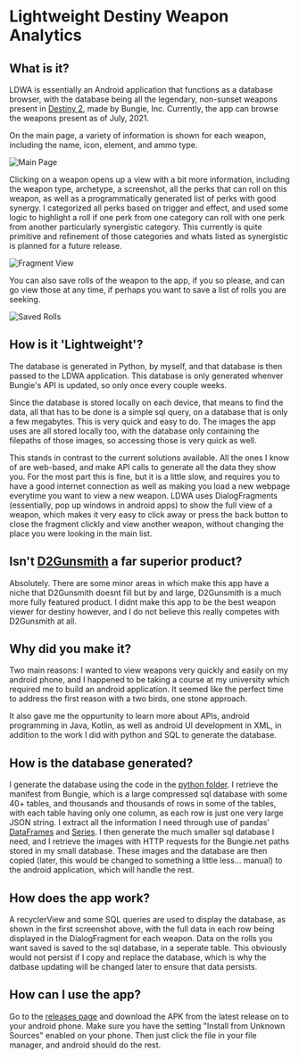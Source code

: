 # Lightweight Destiny Weapon Analytics

## What is it?

LDWA is essentially an Android application that functions as a database browser, with the database being all the legendary, non-sunset weapons present in [Destiny 2](https://www.bungie.net/7/en/Destiny/NewLight), 
 made by Bungie, Inc. Currently, the app can browse the weapons present as of July, 2021. 
 
 On the main page, a variety of information is shown for each weapon, including the name, icon, element, and ammo type. 
 
 ![Main Page](/screenshots/main_ss.png)
 
 Clicking on a weapon opens up a view with a bit more information, including the weapon type, archetype, a screenshot, all the perks that can roll on this weapon,
 as well as a programmatically generated list of perks with good synergy. I categorized all perks based on trigger and effect, 
 and used some logic to highlight a roll if one perk from one category can roll with one perk from another particularly synergistic category. 
 This currently is quite primitive and refinement of those categories and whats listed as synergistic is planned for a future release. 
 
  ![Fragment View](/screenshots/fragment_ss.png)
 
 You can also save rolls of the weapon to the app, if you so please, and can go view those at any time, if perhaps you want to save a list of rolls you are seeking.
 
  ![Saved Rolls](/screenshots/saved_rolls_ss.png)
 
 ## How is it 'Lightweight'?
 
 The database is generated in Python, by myself, and that database is then passed to the LDWA application. 
 This database is only generated whenver Bungie's API is updated, so only once every couple weeks. 
 
 Since the database is stored locally on each device, that means to find the data, all that has to be done is a simple sql query, on a database that is only a few megabytes. 
 This is very quick and easy to do. 
 The images the app uses are all stored locally too, with the database only containing the filepaths of those images, so accessing those is very quick as well.
 
 This stands in contrast to the current solutions available. All the ones I know of are web-based, and make API calls to generate all the data they show you. For the most part this is fine, but it is a little slow, and requires you to have a good internet connection as well as making you load a new webpage everytime you want to view a new weapon. 
 LDWA uses DialogFragments (essentially, pop up windows in android apps) to show the full view of a weapon, which makes it very easy to click away or press the back button to close the fragment clickly and view another weapon, without changing the place you were looking in the main list. 
 
 ## Isn't [D2Gunsmith](https://D2Gunsmith.com) a far superior product?
 
Absolutely. There are some minor areas in which make this app have a niche that D2Gunsmith doesnt fill but by and large, D2Gunsmith is a much more fully featured product. I didnt make this app to be the best weapon viewer for destiny however, and I do not believe this really competes with D2Gunsmith at all.
 
 ## Why did you make it?
 
 Two main reasons: I wanted to view weapons very quickly and easily on my android phone, and I happened to be taking a course at my university which required me to build an android application. It seemed like the perfect time to address the first reason with a two birds, one stone approach. 
 
 It also gave me the oppurtunity to learn more about APIs, android programming in Java, Kotlin, as well as android UI development in XML, in addition to the work I did with python and SQL to generate the database. 
 
 ## How is the database generated?
 
 I generate the database using the code in the [python folder](/python). I retrieve the manifest from Bungie, which is a large compressed sql database with some 40+ tables, and thousands and thousands of rows in some of the tables, with each table having only one column, as each row is just one very large JSON string. I extract all the information I need through use of pandas' [DataFrames](https://pandas.pydata.org/pandas-docs/stable/reference/frame.html) and [Series](https://pandas.pydata.org/pandas-docs/stable/reference/series.html). I then generate the much smaller sql database I need, and I retrieve the images with HTTP requests for the Bungie.net paths stored in my small database. These images and the database are then copied (later, this would be changed to something a little less... manual) to the android application, which will handle the rest. 
 
 ## How does the app work?
 
 A recyclerView and some SQL queries are used to display the database, as shown in the first screenshot above, with the full data in each row being displayed in the DialogFragment for each weapon. Data on the rolls you want saved is saved to the sql database, in a seperate table. This obviously would not persist if I copy and replace the database, which is why the datbase updating will be changed later to ensure that data persists. 
 
 ## How can I use the app? 

Go to the [releases page](https://github.com/Savathun/LDWA/releases) and download the APK from the latest release on to your android phone. Make sure you have the setting "Install from Unknown Sources" enabled on your phone. Then just click the file in your file manager, and android should do the rest. 
 

